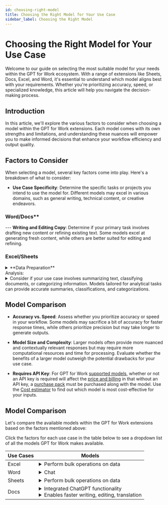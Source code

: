 ```yaml
---
id: choosing-right-model
title: Choosing the Right Model for Your Use Case
sidebar_label: Choosing the Right Model
---
```


# Choosing the Right Model for Your Use Case

Welcome to our guide on selecting the most suitable model for your needs within the GPT for Work ecosystem. With a range of extensions like Sheets, Docs, Excel, and Word, it's essential to understand which model aligns best with your requirements. Whether you're prioritizing accuracy, speed, or specialized knowledge, this article will help you navigate the decision-making process.

## Introduction

In this article, we'll explore the various factors to consider when choosing a model within the GPT for Work extensions. Each model comes with its own strengths and limitations, and understanding these nuances will empower you to make informed decisions that enhance your workflow efficiency and output quality.

## Factors to Consider

When selecting a model, several key factors come into play. Here's a breakdown of what to consider:

- **Use Case Specificity**: Determine the specific tasks or projects you intend to use the model for. Different models may excel in various domains, such as general writing, technical content, or creative endeavors.

### Word/Docs**

--- **Writing and Editing Copy**: Determine if your primary task involves drafting new content or refining existing text. Some models excel at generating fresh content, while others are better suited for editing and refining.

### Excel/Sheets 

<details><summary>**Data Preparation**</summary>
Assess whether your workflow involves cleaning lists, extracting entities, or normalizing formats. Certain models are adept at processing structured data and performing data cleaning tasks efficiently.</details>
Analysis:<details>
<summary>Consider if your use case involves summarizing text, classifying documents, or categorizing information. Models tailored for analytical tasks can provide accurate summaries, classifications, and categorizations.</summary>Consider if your use case involves summarizing text, classifying documents, or categorizing information. Models tailored for analytical tasks can provide accurate summaries, classifications, and categorizations.</details>


## Model Comparison

- **Accuracy vs. Speed**: Assess whether you prioritize accuracy or speed in your workflow. Some models may sacrifice a bit of accuracy for faster response times, while others prioritize precision but may take longer to generate outputs.

- **Model Size and Complexity**: Larger models often provide more nuanced and contextually relevant responses but may require more computational resources and time for processing. Evaluate whether the benefits of a larger model outweigh the potential drawbacks for your use case.
  
- **Requires API Key**: For GPT for Work [supported models](https://gptforwork.com/help/supported-models), whether or not an API key is required will affect the [price and billing](https://gptforwork.com/help/billing/pricing-per-model) in that without an API key, a [purchase pack](https://gptforwork.com/help/billing) must be purchased along with the model. Use the [Cost estimator](https://gptforwork.com/help/billing/cost-estimator) to find out which model is most cost-effective for your inputs.


## Model Comparison

Let's compare the available models within the GPT for Work extensions based on the factors mentioned above:

Click the factors for each use case in the table below to see a dropdown list of all the models GPT for Work makes available.

| Use Cases | Models |
|-----------|--------|
| Excel     | <details><summary>Perform bulk operations on data</summary>gpt-3.5-turbo (0125) <br> gpt-4 <br> gpt-4-1106-vision-preview (with GPT_VISION)  <br> gpt-4-turbo <br> text-embedding-ada-002 (with GPT_MATCH) <br> gpt-3.5-turbo (0613) <br> gpt-4  <br> gpt-4-turbo <br> sonar-small-online (with GPT_WEB and Web browsing bulk tool)</details> |
| Word      | <details><summary>Chat</summary>gpt-3.5-turbo (0125) <br> gpt-4 <br> gpt-4-turbo</details> |
| Sheets    | <details><summary>Perform bulk operations on data</summary>babbage-003 (fine-tuned)  <br>  davinci-002 (fine-tuned)  <br>  gpt-3.5-turbo (0125) <br> gpt-4 <br> gpt-4-1106-vision-preview (with GPT_VISION) <br>  gpt-3.5-turbo-instruct  <br> gpt-3.5-turbo (fine-tuned)  <br> gpt-4-turbo  <br> text-embedding-ada-002 (with GPT_MATCH)  <br> claude-3-haiku <br> claude-3-opus <br> claude-3-sonnet <br> gpt-3.5-turbo (0613) <br> gpt-4 <br> gpt-4-turbo<br> <br> sonar-small-online (with GPT_WEB and Web browsing bulk tool)</details> |
| Docs      | <details><summary>Integrated ChatGPT functionality</summary>gpt-3.5-turbo (0125) <br> gpt-3.5-turbo-instruct <br> gpt-4 <br> gpt-4-turbo </details> <details><summary> Enables faster writing, editing, translation </summary>claude-3-haiku <br> claude-3-opus <br> claude-3-sonnet</details> |


<!--
Docusaurus markdown does not support embedded dropdowns or filters within tables. I would suggest using JavaScript (maybe DataTables or React Table) or a Docusaurus plugin to add that functionality to the table.
-->



